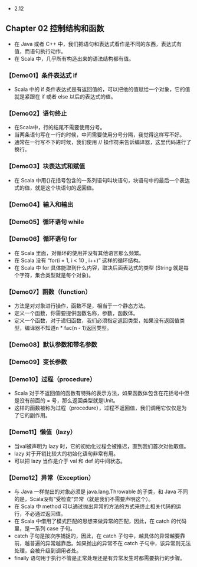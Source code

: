 - 2.12 

## Chapter 02 控制结构和函数

- 在 Java 或者 C++ 中，我们把语句和表达式看作是不同的东西，表达式有值，而语句执行动作。
- 在 Scala 中，几乎所有构造出来的语法结构都有值。

### 【Demo01】条件表达式 if

- Scala 中的 if 条件表达式是有返回值的，可以把他的值赋给一个对象，它的值就是紧跟在 if 或者 else 以后的表达式的值。

### 【Demo02】语句终止

- 在Scala中，行的结尾不需要使用分号。
- 当两条语句写在一行的时候，中间需要使用分号分隔，我觉得这样写不好。
- 通常在一行写不下的时候，我们使用 // 操作符来告诉编译器，这里代码进行了换行。

### 【Demo03】块表达式和赋值

- 在 Scala 中用{}花括号包含的一系列语句叫块语句，块语句中的最后一个表达式的值，就是这个块语句的返回值。

### 【Demo04】输入和输出

### 【Demo05】循环语句 while

### 【Demo06】循环语句 for

- 在 Scala 里面，对循环的使用并没有其他语言那么频繁。
- 在 Scala 没有 “for(i = 1, i < 10 , i++)” 这样的循环结构。
- 在 Scala 中 for 具体能取到什么内容，取决后面表达式的类型 (String 就是每个字符，集合类型就是每个对象)。

### 【Demo07】函数（function）

- 方法是对对象进行操作，函数不是，相当于一个静态方法。
- 定义一个函数，你需要提供函数名称，参数，函数体。
- 定义一个函数，对于递归函数，我们必须指定返回类型，如果没有返回值类型，编译器不知道n * fac(n - 1)返回类型。

### 【Demo08】默认参数和带名参数

### 【Demo09】变长参数

### 【Demo10】过程（procedure）

- Scala 对于不返回值的函数有特殊的表示方法，如果函数体包含在花括号中但是没有前面的 = 号，那么返回类型就是Unit。
- 这样的函数被称为过程（procedure），过程不返回值，我们调用它仅仅是为了它的副作用。

### 【Demo11】懒值（lazy）

- 当val被声明为 lazy 时，它的初始化过程会被推迟，直到我们首次对他取值。
- lazy 对于开销比较大的初始化语句非常有用。
- 可以把 lazy 当作是介于 val 和 def 的中间状态。

### 【Demo12】异常（Exception）

- 与 Java 一样抛出的对象必须是 java.lang.Throwable 的子类，和 Java 不同的是，Scala没有“受检查”异常（就是我们不需要声明这个）。
- 在 Scala 中 method 可以通过抛出异常的方法的方式来终止相关代码的运行，不必通过返回值。
- 在 Scala 中借用了模式匹配的思想来做异常的匹配，因此，在 catch 的代码里，是一系列 case 子句。
- catch 子句是按次序捕捉的，因此，在 catch 子句中，越具体的异常越要靠前，越普遍的异常越靠后。如果抛出的异常不在 catch 子句中，该异常则无法处理，会被升级到调用者处。
- finally 语句用于执行不管是正常处理还是有异常发生时都需要执行的步骤。